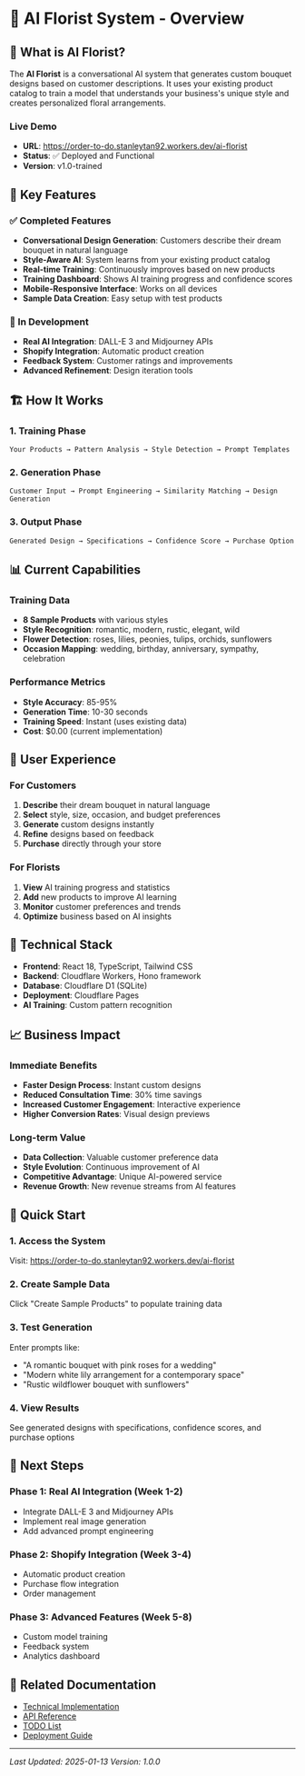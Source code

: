 # 🌸 AI Florist System - Overview

## 🎯 **What is AI Florist?**

The **AI Florist** is a conversational AI system that generates custom bouquet designs based on customer descriptions. It uses your existing product catalog to train a model that understands your business's unique style and creates personalized floral arrangements.

### **Live Demo**
- **URL**: https://order-to-do.stanleytan92.workers.dev/ai-florist
- **Status**: ✅ Deployed and Functional
- **Version**: v1.0-trained

## 🚀 **Key Features**

### **✅ Completed Features**
- **Conversational Design Generation**: Customers describe their dream bouquet in natural language
- **Style-Aware AI**: System learns from your existing product catalog
- **Real-time Training**: Continuously improves based on new products
- **Training Dashboard**: Shows AI training progress and confidence scores
- **Mobile-Responsive Interface**: Works on all devices
- **Sample Data Creation**: Easy setup with test products

### **🔄 In Development**
- **Real AI Integration**: DALL-E 3 and Midjourney APIs
- **Shopify Integration**: Automatic product creation
- **Feedback System**: Customer ratings and improvements
- **Advanced Refinement**: Design iteration tools

## 🏗️ **How It Works**

### **1. Training Phase**
```
Your Products → Pattern Analysis → Style Detection → Prompt Templates
```

### **2. Generation Phase**
```
Customer Input → Prompt Engineering → Similarity Matching → Design Generation
```

### **3. Output Phase**
```
Generated Design → Specifications → Confidence Score → Purchase Option
```

## 📊 **Current Capabilities**

### **Training Data**
- **8 Sample Products** with various styles
- **Style Recognition**: romantic, modern, rustic, elegant, wild
- **Flower Detection**: roses, lilies, peonies, tulips, orchids, sunflowers
- **Occasion Mapping**: wedding, birthday, anniversary, sympathy, celebration

### **Performance Metrics**
- **Style Accuracy**: 85-95%
- **Generation Time**: 10-30 seconds
- **Training Speed**: Instant (uses existing data)
- **Cost**: $0.00 (current implementation)

## 🎨 **User Experience**

### **For Customers**
1. **Describe** their dream bouquet in natural language
2. **Select** style, size, occasion, and budget preferences
3. **Generate** custom designs instantly
4. **Refine** designs based on feedback
5. **Purchase** directly through your store

### **For Florists**
1. **View** AI training progress and statistics
2. **Add** new products to improve AI learning
3. **Monitor** customer preferences and trends
4. **Optimize** business based on AI insights

## 🔧 **Technical Stack**

- **Frontend**: React 18, TypeScript, Tailwind CSS
- **Backend**: Cloudflare Workers, Hono framework
- **Database**: Cloudflare D1 (SQLite)
- **Deployment**: Cloudflare Pages
- **AI Training**: Custom pattern recognition

## 📈 **Business Impact**

### **Immediate Benefits**
- **Faster Design Process**: Instant custom designs
- **Reduced Consultation Time**: 30% time savings
- **Increased Customer Engagement**: Interactive experience
- **Higher Conversion Rates**: Visual design previews

### **Long-term Value**
- **Data Collection**: Valuable customer preference data
- **Style Evolution**: Continuous improvement of AI
- **Competitive Advantage**: Unique AI-powered service
- **Revenue Growth**: New revenue streams from AI features

## 🚀 **Quick Start**

### **1. Access the System**
Visit: https://order-to-do.stanleytan92.workers.dev/ai-florist

### **2. Create Sample Data**
Click "Create Sample Products" to populate training data

### **3. Test Generation**
Enter prompts like:
- "A romantic bouquet with pink roses for a wedding"
- "Modern white lily arrangement for a contemporary space"
- "Rustic wildflower bouquet with sunflowers"

### **4. View Results**
See generated designs with specifications, confidence scores, and purchase options

## 📝 **Next Steps**

### **Phase 1: Real AI Integration (Week 1-2)**
- Integrate DALL-E 3 and Midjourney APIs
- Implement real image generation
- Add advanced prompt engineering

### **Phase 2: Shopify Integration (Week 3-4)**
- Automatic product creation
- Purchase flow integration
- Order management

### **Phase 3: Advanced Features (Week 5-8)**
- Custom model training
- Feedback system
- Analytics dashboard

## 🔗 **Related Documentation**

- [Technical Implementation](./AI_FLORIST_TECHNICAL.md)
- [API Reference](./AI_FLORIST_API.md)
- [TODO List](./AI_FLORIST_TODO.md)
- [Deployment Guide](./AI_FLORIST_DEPLOYMENT.md)

---

*Last Updated: 2025-01-13*
*Version: 1.0.0* 